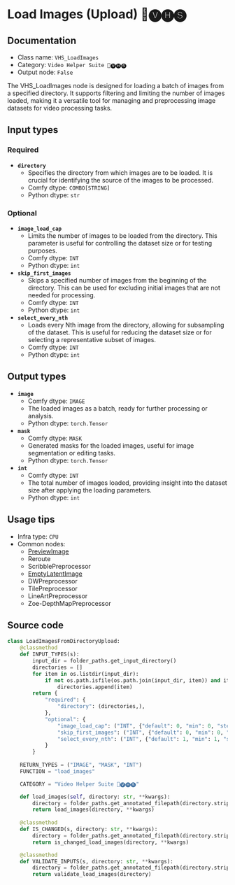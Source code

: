 # Load Images (Upload) 🎥🅥🅗🅢
## Documentation
- Class name: `VHS_LoadImages`
- Category: `Video Helper Suite 🎥🅥🅗🅢`
- Output node: `False`

The VHS_LoadImages node is designed for loading a batch of images from a specified directory. It supports filtering and limiting the number of images loaded, making it a versatile tool for managing and preprocessing image datasets for video processing tasks.
## Input types
### Required
- **`directory`**
    - Specifies the directory from which images are to be loaded. It is crucial for identifying the source of the images to be processed.
    - Comfy dtype: `COMBO[STRING]`
    - Python dtype: `str`
### Optional
- **`image_load_cap`**
    - Limits the number of images to be loaded from the directory. This parameter is useful for controlling the dataset size or for testing purposes.
    - Comfy dtype: `INT`
    - Python dtype: `int`
- **`skip_first_images`**
    - Skips a specified number of images from the beginning of the directory. This can be used for excluding initial images that are not needed for processing.
    - Comfy dtype: `INT`
    - Python dtype: `int`
- **`select_every_nth`**
    - Loads every Nth image from the directory, allowing for subsampling of the dataset. This is useful for reducing the dataset size or for selecting a representative subset of images.
    - Comfy dtype: `INT`
    - Python dtype: `int`
## Output types
- **`image`**
    - Comfy dtype: `IMAGE`
    - The loaded images as a batch, ready for further processing or analysis.
    - Python dtype: `torch.Tensor`
- **`mask`**
    - Comfy dtype: `MASK`
    - Generated masks for the loaded images, useful for image segmentation or editing tasks.
    - Python dtype: `torch.Tensor`
- **`int`**
    - Comfy dtype: `INT`
    - The total number of images loaded, providing insight into the dataset size after applying the loading parameters.
    - Python dtype: `int`
## Usage tips
- Infra type: `CPU`
- Common nodes:
    - [PreviewImage](../../Comfy/Nodes/PreviewImage.md)
    - Reroute
    - ScribblePreprocessor
    - [EmptyLatentImage](../../Comfy/Nodes/EmptyLatentImage.md)
    - DWPreprocessor
    - TilePreprocessor
    - LineArtPreprocessor
    - Zoe-DepthMapPreprocessor



## Source code
```python
class LoadImagesFromDirectoryUpload:
    @classmethod
    def INPUT_TYPES(s):
        input_dir = folder_paths.get_input_directory()
        directories = []
        for item in os.listdir(input_dir):
            if not os.path.isfile(os.path.join(input_dir, item)) and item != "clipspace":
                directories.append(item)
        return {
            "required": {
                "directory": (directories,),
            },
            "optional": {
                "image_load_cap": ("INT", {"default": 0, "min": 0, "step": 1}),
                "skip_first_images": ("INT", {"default": 0, "min": 0, "step": 1}),
                "select_every_nth": ("INT", {"default": 1, "min": 1, "step": 1}),
            }
        }
    
    RETURN_TYPES = ("IMAGE", "MASK", "INT")
    FUNCTION = "load_images"

    CATEGORY = "Video Helper Suite 🎥🅥🅗🅢"

    def load_images(self, directory: str, **kwargs):
        directory = folder_paths.get_annotated_filepath(directory.strip())
        return load_images(directory, **kwargs)
    
    @classmethod
    def IS_CHANGED(s, directory: str, **kwargs):
        directory = folder_paths.get_annotated_filepath(directory.strip())
        return is_changed_load_images(directory, **kwargs)

    @classmethod
    def VALIDATE_INPUTS(s, directory: str, **kwargs):
        directory = folder_paths.get_annotated_filepath(directory.strip())
        return validate_load_images(directory)

```
